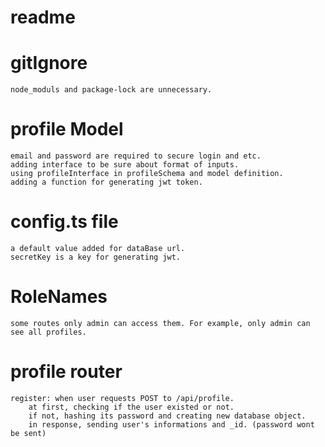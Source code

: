 # readme
# gitIgnore
    node_moduls and package-lock are unnecessary.
# profile Model
    email and password are required to secure login and etc.
    adding interface to be sure about format of inputs.
    using profileInterface in profileSchema and model definition.
    adding a function for generating jwt token.

# config.ts file
    a default value added for dataBase url.
    secretKey is a key for generating jwt.

# RoleNames
    some routes only admin can access them. For example, only admin can see all profiles.

# profile router
    register: when user requests POST to /api/profile.
        at first, checking if the user existed or not.
        if not, hashing its password and creating new database object.
        in response, sending user's informations and _id. (password wont be sent)